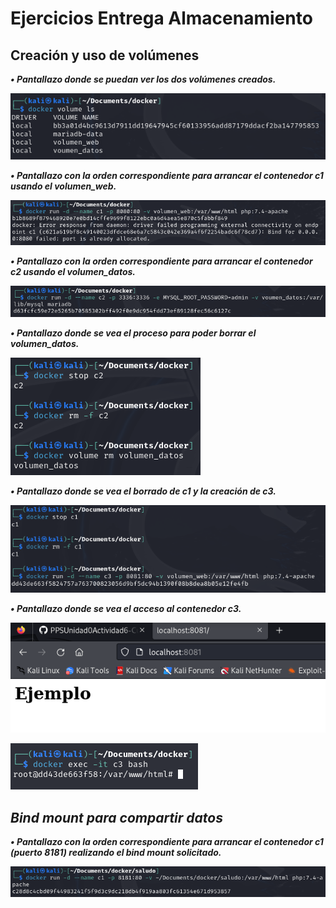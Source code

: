 <h1>Ejercicios Entrega Almacenamiento</h1>

<h2>Creación y uso de volúmenes</h2>

<b><i>• Pantallazo donde se puedan ver los dos volúmenes creados.

![](imagenes/almacenamiento/Cap2.png)

<b><i>• Pantallazo con la orden correspondiente para arrancar el contenedor c1 usando el volumen_web.

![](imagenes/almacenamiento/Cap3.png)

<b><i>• Pantallazo con la orden correspondiente para arrancar el contenedor c2 usando el volumen_datos.

![](imagenes/almacenamiento/Cap4.png)

<b><i>• Pantallazo donde se vea el proceso para poder borrar el volumen_datos.

![](imagenes/almacenamiento/Cap5.png)

<b><i>• Pantallazo donde se vea el borrado de c1 y la creación de c3.

![](imagenes/almacenamiento/Cap6.png)

<b><i>• Pantallazo donde se vea el acceso al contenedor c3. 

![](imagenes/almacenamiento/Cap7.png)

![](imagenes/almacenamiento/Cap8.png)

<h2>Bind mount para compartir datos</h2>

<b><i>• Pantallazo con la orden correspondiente para arrancar el contenedor c1 (puerto 8181) realizando el bind mount solicitado.


![](imagenes/almacenamiento/Cap9.png)


